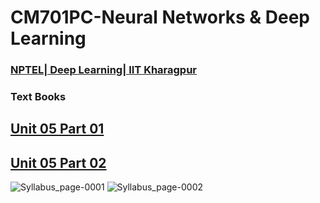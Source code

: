 # CM701PC-Neural Networks & Deep Learning

### [NPTEL| Deep Learning| IIT Kharagpur](https://onlinecourses.nptel.ac.in/noc23_ee131/preview)

### Text Books

## [Unit 05 Part 01](https://drive.google.com/file/d/188_E44x36DadErHoS2DF1ZzGOm1T56c5/view?usp=drive_link)
## [Unit 05 Part 02](https://drive.google.com/file/d/1lVxciTAYgG9uyDJu32_C9ZHoEdOsyrci/view?usp=drive_link)

![Syllabus_page-0001](https://github.com/get002/CSM_IVyr_NN-DL/assets/96179184/640d3a74-5e9b-4d2f-b7d5-59d5491cb1b7)
![Syllabus_page-0002](https://github.com/get002/CSM_IVyr_NN-DL/assets/96179184/b44cb50d-da6f-4fd5-a970-639fb442eb34)
